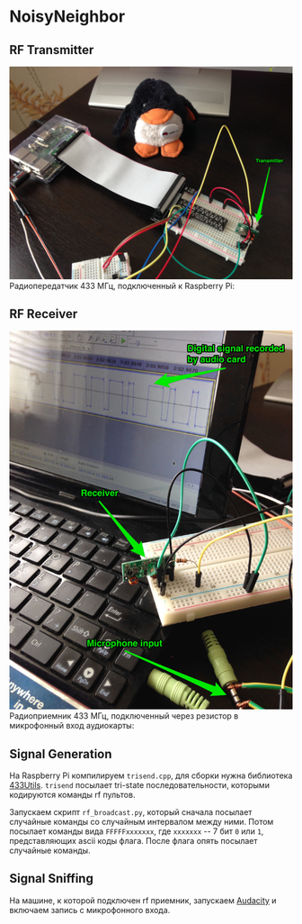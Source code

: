 # NoisyNeighbor

## RF Transmitter
![RF Transmitter](transmitter.jpg)
Радиопередатчик 433 МГц, подключенный к Raspberry Pi:

## RF Receiver
![RF Receiver](receiver.jpg)
Радиоприемник 433 МГц, подключенный через резистор в микрофонный вход аудиокарты:

## Signal Generation
На Raspberry Pi компилируем `trisend.cpp`, для сборки нужна библиотека [433Utils](https://github.com/ninjablocks/433Utils). `trisend` посылает tri-state последовательности, которыми кодируются команды rf пультов.

Запускаем скрипт `rf_broadcast.py`, который сначала посылает случайные команды со случайным интервалом между ними. Потом посылает команды вида `FFFFFxxxxxxx`, где `xxxxxxx` -- 7 бит `0` или `1`, представляющих ascii коды флага. После флага опять посылает случайные команды.

## Signal Sniffing
На машине, к которой подключен rf приемник, запускаем [Audacity](http://sourceforge.net/projects/audacity/) и включаем запись с микрофонного входа.

